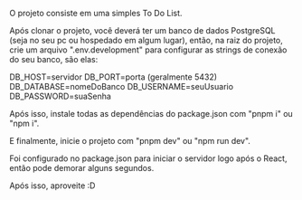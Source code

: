 O projeto consiste em uma simples To Do List.

Após clonar o projeto, você deverá ter um banco de dados PostgreSQL (seja no seu pc ou hospedado em algum lugar), então, na raiz do projeto, crie um arquivo ".env.development" para configurar as strings de conexão do seu banco, são elas:

DB_HOST=servidor
DB_PORT=porta (geralmente 5432)
DB_DATABASE=nomeDoBanco
DB_USERNAME=seuUsuario
DB_PASSWORD=suaSenha

Após isso, instale todas as dependências do package.json com "pnpm i" ou "npm i".

E finalmente, inicie o projeto com "pnpm dev" ou "npm run dev".

Foi configurado no package.json para iniciar o servidor logo após o React, então pode demorar alguns segundos.

Após isso, aproveite :D
